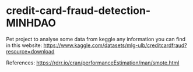 # credit-card-fraud-detection-MINHDAO
Pet project to analyse some data from keggle
any information you can find in this website:
https://www.kaggle.com/datasets/mlg-ulb/creditcardfraud?resource=download

References:
https://rdrr.io/cran/performanceEstimation/man/smote.html

